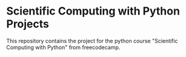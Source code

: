 # Scientific Computing with Python Projects

This repository contains the project for the python course "Scientific Computing with Python" from freecodecamp.
